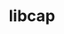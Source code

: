 ---
title: "libcap"
layout: cache
categories: [package, develop-2023-10-01]
meta: {"versions": ["2.68"], "compilers": ["cce@=15.0.1", "gcc@=11.1.0", "oneapi@=2023.2.0"], "oss": ["rhel8", "ubuntu20.04"], "platforms": ["linux"], "targets": ["ppc64le", "x86_64", "x86_64_v3", "zen4"], "stacks": ["e4s", "e4s-cray-rhel", "e4s-oneapi", "e4s-power", "root"], "num_specs": 4, "num_specs_by_stack": {"e4s-cray-rhel": 1, "root": 4, "e4s-power": 1, "e4s-oneapi": 1, "e4s": 1}}
spec_details: [{"hash": "b74fkohifvo7265tzhjf366l7v4i7yvp", "compiler": "cce@=15.0.1", "versions": ["2.68"], "os": "rhel8", "platform": "linux", "target": "zen4", "variants": ["build_system=makefile"], "stacks": ["e4s-cray-rhel", "root"], "size": "-", "tarball": "https://binaries.spack.io/releases/develop-2023-10-01/build_cache/linux-rhel8-zen4/cce-15.0.1/libcap-2.68/linux-rhel8-zen4-cce-15.0.1-libcap-2.68-b74fkohifvo7265tzhjf366l7v4i7yvp.spack"}, {"hash": "vxu6q2yt6njyqlpsubwjljp22cqozi3n", "compiler": "gcc@=11.1.0", "versions": ["2.68"], "os": "ubuntu20.04", "platform": "linux", "target": "ppc64le", "variants": ["build_system=makefile"], "stacks": ["e4s-power", "root"], "size": "-", "tarball": "https://binaries.spack.io/releases/develop-2023-10-01/build_cache/linux-ubuntu20.04-ppc64le/gcc-11.1.0/libcap-2.68/linux-ubuntu20.04-ppc64le-gcc-11.1.0-libcap-2.68-vxu6q2yt6njyqlpsubwjljp22cqozi3n.spack"}, {"hash": "wf3admw5bd3ciapvhkd4h7j62vm5tztk", "compiler": "oneapi@=2023.2.0", "versions": ["2.68"], "os": "ubuntu20.04", "platform": "linux", "target": "x86_64", "variants": ["build_system=makefile"], "stacks": ["root", "e4s-oneapi"], "size": "-", "tarball": "https://binaries.spack.io/releases/develop-2023-10-01/build_cache/linux-ubuntu20.04-x86_64/oneapi-2023.2.0/libcap-2.68/linux-ubuntu20.04-x86_64-oneapi-2023.2.0-libcap-2.68-wf3admw5bd3ciapvhkd4h7j62vm5tztk.spack"}, {"hash": "5dksvh7ttb6qitchf4pucvzjmllw5mvo", "compiler": "gcc@=11.1.0", "versions": ["2.68"], "os": "ubuntu20.04", "platform": "linux", "target": "x86_64_v3", "variants": ["build_system=makefile"], "stacks": ["e4s", "root"], "size": "-", "tarball": "https://binaries.spack.io/releases/develop-2023-10-01/build_cache/linux-ubuntu20.04-x86_64_v3/gcc-11.1.0/libcap-2.68/linux-ubuntu20.04-x86_64_v3-gcc-11.1.0-libcap-2.68-5dksvh7ttb6qitchf4pucvzjmllw5mvo.spack"}]
---